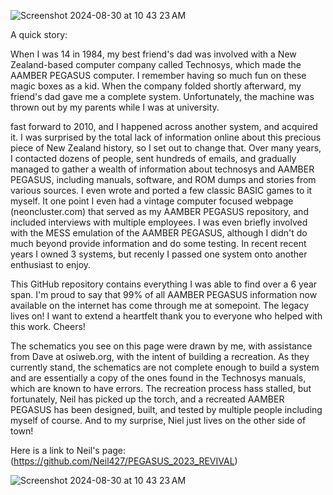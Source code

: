 ![Screenshot 2024-08-30 at 10 43 23 AM](https://github.com/user-attachments/assets/9177ab51-449e-42c7-aac5-f42e6c804f5c)

A quick story:

When I was 14 in 1984, my best friend's dad was involved with a New Zealand-based computer company called Technosys, which made the AAMBER PEGASUS computer. I remember having so much fun on these magic boxes as a kid. When the company folded shortly afterward, my friend's dad gave me a complete system. Unfortunately, the machine was thrown out by my parents while I was at university.

fast forward to 2010, and I happened across another system, and acquired it. I was surprised by the total lack of information online about this precious piece of New Zealand history, so I set out to change that. Over many years, I contacted dozens of people, sent hundreds of emails, and gradually managed to gather a wealth of information about technosys and AAMBER PEGASUS, including manuals, software, and ROM dumps and stories from various sources. I even wrote and ported a few classic BASIC games to it myself. It one point I even had a vintage computer focused webpage (neoncluster.com) that served as my AAMBER PEGASUS repository, and included interviews with multiple employees. I was even briefly involved with the MESS emulation of the AAMBER PEGASUS, although I didn't do much beyond provide information and do some testing.
In recent recent years I owned 3 systems, but recenly I passed one system onto another enthusiast to enjoy.

This GitHub repository contains everything I was able to find over a 6 year span. I'm proud to say that 99% of all AAMBER PEGASUS information now available on the internet has come through me at somepoint. The legacy lives on! I want to extend a heartfelt thank you to everyone who helped with this work. Cheers!

The schematics you see on this page were drawn by me, with assistance from Dave at osiweb.org, with the intent of building a recreation. As they currently stand, the schematics are not complete enough to build a system and are essentially a copy of the ones found in the Technosys manuals, which are known to have errors. The recreation process hass stalled, but fortunately, Neil has picked up the torch, and a recreated AAMBER PEGASUS has been designed, built, and tested by multiple people including myself of course. And to my surprise, Niel just lives on the other side of town!

Here is a link to Neil's page:
(https://github.com/Neil427/PEGASUS_2023_REVIVAL)

![Screenshot 2024-08-30 at 10 43 23 AM](https://github.com/user-attachments/assets/a75993c5-9243-4d1c-9abc-0f6aac56ef81)
